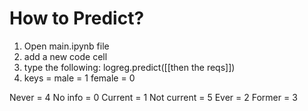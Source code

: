# How to Predict?
1. Open main.ipynb file
2. add a new code cell
3. type the following: logreg.predict([[then the reqs]])
4. keys =
male = 1
female = 0

Never = 4
No info = 0
Current = 1
Not current = 5
Ever = 2
Former = 3
